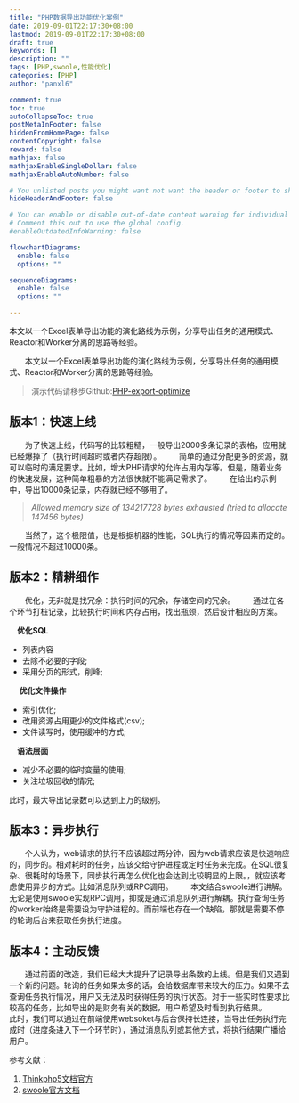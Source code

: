```yaml
---
title: "PHP数据导出功能优化案例"
date: 2019-09-01T22:17:30+08:00
lastmod: 2019-09-01T22:17:30+08:00
draft: true
keywords: []
description: ""
tags: [PHP,swoole,性能优化]
categories: [PHP]
author: "panxl6"

comment: true
toc: true
autoCollapseToc: true
postMetaInFooter: false
hiddenFromHomePage: false
contentCopyright: false
reward: false
mathjax: false
mathjaxEnableSingleDollar: false
mathjaxEnableAutoNumber: false

# You unlisted posts you might want not want the header or footer to show
hideHeaderAndFooter: false

# You can enable or disable out-of-date content warning for individual post.
# Comment this out to use the global config.
#enableOutdatedInfoWarning: false

flowchartDiagrams:
  enable: false
  options: ""

sequenceDiagrams: 
  enable: false
  options: ""

---
```

本文以一个Excel表单导出功能的演化路线为示例，分享导出任务的通用模式、Reactor和Worker分离的思路等经验。
<!--more-->

&emsp;&emsp;本文以一个Excel表单导出功能的演化路线为示例，分享导出任务的通用模式、Reactor和Worker分离的思路等经验。
> 演示代码请移步Github:[PHP-export-optimize](https://github.com/panxl6/blog/tree/master/PHP-export-optimize)

## 版本1：快速上线
&emsp;&emsp;为了快速上线，代码写的比较粗糙，一般导出2000多条记录的表格，应用就已经爆掉了（执行时间超时或者内存超限）。
&emsp;&emsp;简单的通过分配更多的资源，就可以临时的满足要求。比如，增大PHP请求的允许占用内存等。但是，随着业务的快速发展，这种简单粗暴的方法很快就不能满足需求了。
&emsp;&emsp;在给出的示例中，导出10000条记录，内存就已经不够用了。
> *Allowed memory size of 134217728 bytes exhausted (tried to allocate 147456 bytes)*

&emsp;&emsp;当然了，这个极限值，也是根据机器的性能，SQL执行的情况等因素而定的。一般情况不超过10000条。

##  版本2：精耕细作
&emsp;&emsp;优化，无非就是找冗余：执行时间的冗余，存储空间的冗余。
&emsp;&emsp;通过在各个环节打桩记录，比较执行时间和内存占用，找出瓶颈，然后设计相应的方案。


 &emsp;**优化SQL**

 - 列表内容
 - 去除不必要的字段;
 - 采用分页的形式，削峰;


&emsp; **优化文件操作**
 
 - 索引优化;
 - 改用资源占用更少的文件格式(csv);
 - 文件读写时，使用缓冲的方式;

&emsp;**语法层面**

- 减少不必要的临时变量的使用;
- 关注垃圾回收的情况;

此时，最大导出记录数可以达到上万的级别。

##  版本3：异步执行
&emsp;&emsp;个人认为，web请求的执行不应该超过两分钟，因为web请求应该是快速响应的，同步的。相对耗时的任务，应该交给守护进程或定时任务来完成。在SQL很复杂、很耗时的场景下，同步执行再怎么优化也会达到比较明显的上限。，就应该考虑使用异步的方式。比如消息队列或RPC调用。
&emsp;&emsp;本文结合swoole进行讲解。无论是使用swoole实现RPC调用，抑或是通过消息队列进行解耦。执行查询任务的worker始终是需要设为守护进程的。而前端也存在一个缺陷，那就是需要不停的轮询后台来获取任务执行进度。

##  版本4：主动反馈
&emsp;&emsp;通过前面的改造，我们已经大大提升了记录导出条数的上线。但是我们又遇到一个新的问题。轮询的任务如果太多的话，会给数据库带来较大的压力。如果不去查询任务执行情况，用户又无法及时获得任务的执行状态。对于一些实时性要求比较高的任务，比如导出的是财务有关的数据，用户希望及时看到执行结果。
&emsp;&emsp;此时，我们可以通过在前端使用websoket与后台保持长连接，当导出任务执行完成时（进度条进入下一个环节时），通过消息队列或其他方式，将执行结果广播给用户。

参考文献：
1. [Thinkphp5文档官方](https://www.kancloud.cn/manual/thinkphp5_1/)
2. [swoole官方文档](https://www.swoole.com/)
